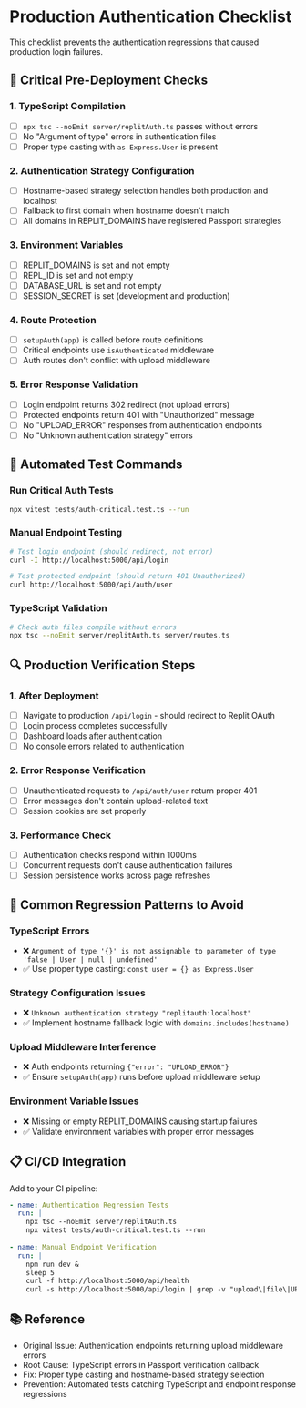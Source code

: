 # Production Authentication Checklist

This checklist prevents the authentication regressions that caused production login failures.

## 🚨 Critical Pre-Deployment Checks

### 1. TypeScript Compilation
- [ ] `npx tsc --noEmit server/replitAuth.ts` passes without errors
- [ ] No "Argument of type" errors in authentication files
- [ ] Proper type casting with `as Express.User` is present

### 2. Authentication Strategy Configuration
- [ ] Hostname-based strategy selection handles both production and localhost
- [ ] Fallback to first domain when hostname doesn't match
- [ ] All domains in REPLIT_DOMAINS have registered Passport strategies

### 3. Environment Variables
- [ ] REPLIT_DOMAINS is set and not empty
- [ ] REPL_ID is set and not empty  
- [ ] DATABASE_URL is set and not empty
- [ ] SESSION_SECRET is set (development and production)

### 4. Route Protection
- [ ] `setupAuth(app)` is called before route definitions
- [ ] Critical endpoints use `isAuthenticated` middleware
- [ ] Auth routes don't conflict with upload middleware

### 5. Error Response Validation
- [ ] Login endpoint returns 302 redirect (not upload errors)
- [ ] Protected endpoints return 401 with "Unauthorized" message
- [ ] No "UPLOAD_ERROR" responses from authentication endpoints
- [ ] No "Unknown authentication strategy" errors

## 🧪 Automated Test Commands

### Run Critical Auth Tests
```bash
npx vitest tests/auth-critical.test.ts --run
```

### Manual Endpoint Testing
```bash
# Test login endpoint (should redirect, not error)
curl -I http://localhost:5000/api/login

# Test protected endpoint (should return 401 Unauthorized)
curl http://localhost:5000/api/auth/user
```

### TypeScript Validation
```bash
# Check auth files compile without errors
npx tsc --noEmit server/replitAuth.ts server/routes.ts
```

## 🔍 Production Verification Steps

### 1. After Deployment
- [ ] Navigate to production `/api/login` - should redirect to Replit OAuth
- [ ] Login process completes successfully
- [ ] Dashboard loads after authentication
- [ ] No console errors related to authentication

### 2. Error Response Verification
- [ ] Unauthenticated requests to `/api/auth/user` return proper 401
- [ ] Error messages don't contain upload-related text
- [ ] Session cookies are set properly

### 3. Performance Check
- [ ] Authentication checks respond within 1000ms
- [ ] Concurrent requests don't cause authentication failures
- [ ] Session persistence works across page refreshes

## 🚫 Common Regression Patterns to Avoid

### TypeScript Errors
- ❌ `Argument of type '{}' is not assignable to parameter of type 'false | User | null | undefined'`
- ✅ Use proper type casting: `const user = {} as Express.User`

### Strategy Configuration Issues
- ❌ `Unknown authentication strategy "replitauth:localhost"`
- ✅ Implement hostname fallback logic with `domains.includes(hostname)`

### Upload Middleware Interference
- ❌ Auth endpoints returning `{"error": "UPLOAD_ERROR"}`
- ✅ Ensure `setupAuth(app)` runs before upload middleware setup

### Environment Variable Issues
- ❌ Missing or empty REPLIT_DOMAINS causing startup failures
- ✅ Validate environment variables with proper error messages

## 📋 CI/CD Integration

Add to your CI pipeline:

```yaml
- name: Authentication Regression Tests
  run: |
    npx tsc --noEmit server/replitAuth.ts
    npx vitest tests/auth-critical.test.ts --run
    
- name: Manual Endpoint Verification
  run: |
    npm run dev &
    sleep 5
    curl -f http://localhost:5000/api/health
    curl -s http://localhost:5000/api/login | grep -v "upload\|file\|UPLOAD_ERROR"
```

## 📚 Reference

- Original Issue: Authentication endpoints returning upload middleware errors
- Root Cause: TypeScript errors in Passport verification callback
- Fix: Proper type casting and hostname-based strategy selection
- Prevention: Automated tests catching TypeScript and endpoint response regressions